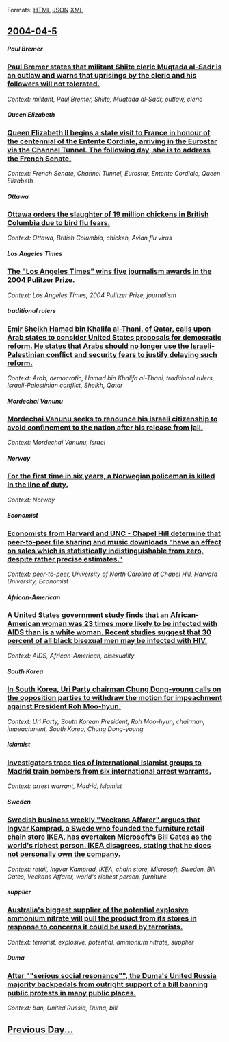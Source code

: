 
Formats: [HTML](2004/04/5/index.html)  [JSON](2004/04/5/index.json)  [XML](2004/04/5/index.xml)  

## [2004-04-5](/news/2004/04/5/index.md)

##### Paul Bremer
### [ Paul Bremer states that militant Shiite cleric Muqtada al-Sadr is an outlaw and warns that uprisings by the cleric and his followers will not tolerated. ](/news/2004/04/5/paul-bremer-states-that-militant-shiite-cleric-muqtada-al-sadr-is-an-outlaw-and-warns-that-uprisings-by-the-cleric-and-his-followers-will-n.md)
_Context: militant, Paul Bremer, Shiite, Muqtada al-Sadr, outlaw, cleric_

##### Queen Elizabeth
### [ Queen Elizabeth II begins a state visit to France in honour of the centennial of the Entente Cordiale, arriving in the Eurostar via the Channel Tunnel. The following day, she is to address the French Senate. ](/news/2004/04/5/queen-elizabeth-ii-begins-a-state-visit-to-france-in-honour-of-the-centennial-of-the-entente-cordiale-arriving-in-the-eurostar-via-the-cha.md)
_Context: French Senate, Channel Tunnel, Eurostar, Entente Cordiale, Queen Elizabeth_

##### Ottawa
### [ Ottawa orders the slaughter of 19 million chickens in British Columbia due to bird flu fears. ](/news/2004/04/5/ottawa-orders-the-slaughter-of-19-million-chickens-in-british-columbia-due-to-bird-flu-fears.md)
_Context: Ottawa, British Columbia, chicken, Avian flu virus_

##### Los Angeles Times
### [ The "Los Angeles Times" wins five journalism awards in the 2004 Pulitzer Prize. ](/news/2004/04/5/the-los-angeles-times-wins-five-journalism-awards-in-the-2004-pulitzer-prize.md)
_Context: Los Angeles Times, 2004 Pulitzer Prize, journalism_

##### traditional rulers
### [ Emir Sheikh Hamad bin Khalifa al-Thani, of Qatar, calls upon Arab states to consider United States proposals for democratic reform. He states that Arabs should no longer use the Israeli-Palestinian conflict and security fears to justify delaying such reform. ](/news/2004/04/5/emir-sheikh-hamad-bin-khalifa-al-thani-of-qatar-calls-upon-arab-states-to-consider-united-states-proposals-for-democratic-reform-he-stat.md)
_Context: Arab, democratic, Hamad bin Khalifa al-Thani, traditional rulers, Israeli-Palestinian conflict, Sheikh, Qatar_

##### Mordechai Vanunu
### [ Mordechai Vanunu seeks to renounce his Israeli citizenship to avoid confinement to the nation after his release from jail. ](/news/2004/04/5/mordechai-vanunu-seeks-to-renounce-his-israeli-citizenship-to-avoid-confinement-to-the-nation-after-his-release-from-jail.md)
_Context: Mordechai Vanunu, Israel_

##### Norway
### [ For the first time in six years, a Norwegian policeman is killed in the line of duty. ](/news/2004/04/5/for-the-first-time-in-six-years-a-norwegian-policeman-is-killed-in-the-line-of-duty.md)
_Context: Norway_

##### Economist
### [ Economists from Harvard and UNC - Chapel Hill determine that peer-to-peer file sharing and music downloads "have an effect on sales which is statistically indistinguishable from zero, despite rather precise estimates." ](/news/2004/04/5/economists-from-harvard-and-unc-chapel-hill-determine-that-peer-to-peer-file-sharing-and-music-downloads-have-an-effect-on-sales-which-i.md)
_Context: peer-to-peer, University of North Carolina at Chapel Hill, Harvard University, Economist_

##### African-American
### [ A United States government study finds that an African-American woman was 23 times more likely to be infected with AIDS than is a white woman. Recent studies suggest that 30 percent of all black bisexual men may be infected with HIV. ](/news/2004/04/5/a-united-states-government-study-finds-that-an-african-american-woman-was-23-times-more-likely-to-be-infected-with-aids-than-is-a-white-wom.md)
_Context: AIDS, African-American, bisexuality_

##### South Korea
### [ In South Korea, Uri Party chairman Chung Dong-young calls on the opposition parties to withdraw the motion for impeachment against President Roh Moo-hyun. ](/news/2004/04/5/in-south-korea-uri-party-chairman-chung-dong-young-calls-on-the-opposition-parties-to-withdraw-the-motion-for-impeachment-against-presiden.md)
_Context: Uri Party, South Korean President, Roh Moo-hyun, chairman, impeachment, South Korea, Chung Dong-young_

##### Islamist
### [ Investigators trace ties of international Islamist groups to Madrid train bombers from six international arrest warrants. ](/news/2004/04/5/investigators-trace-ties-of-international-islamist-groups-to-madrid-train-bombers-from-six-international-arrest-warrants.md)
_Context: arrest warrant, Madrid, Islamist_

##### Sweden
### [ Swedish business weekly "Veckans Affarer" argues that Ingvar Kamprad, a Swede who founded the furniture retail chain store IKEA, has overtaken Microsoft's Bill Gates as the world's richest person. IKEA disagrees, stating that he does not personally own the company. ](/news/2004/04/5/swedish-business-weekly-veckans-affa-rer-argues-that-ingvar-kamprad-a-swede-who-founded-the-furniture-retail-chain-store-ikea-has-overt.md)
_Context: retail, Ingvar Kamprad, IKEA, chain store, Microsoft, Sweden, Bill Gates, Veckans Affarer, world's richest person, furniture_

##### supplier
### [ Australia's biggest supplier of the potential explosive ammonium nitrate will pull the product from its stores in response to concerns it could be used by terrorists. ](/news/2004/04/5/australia-s-biggest-supplier-of-the-potential-explosive-ammonium-nitrate-will-pull-the-product-from-its-stores-in-response-to-concerns-it-c.md)
_Context: terrorist, explosive, potential, ammonium nitrate, supplier_

##### Duma
### [ After ""serious social resonance"", the Duma's United Russia majority backpedals from outright support of a bill banning public protests in many public places. ](/news/2004/04/5/after-serious-social-resonance-the-duma-s-united-russia-majority-backpedals-from-outright-support-of-a-bill-banning-public-protests-in.md)
_Context: ban, United Russia, Duma, bill_

## [Previous Day...](/news/2004/04/4/index.md)

